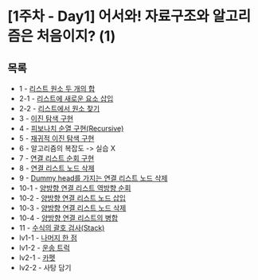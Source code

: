 # [1주차 - Day1] 어서와! 자료구조와 알고리즘은 처음이지? (1)

## 목록
- 1 - [리스트 원소 두 개의 합](https://github.com/nsms556/AI_Dev/blob/main/Week1/Day1/train1.py)
- 2-1 - [리스트에 새로운 요소 삽입](https://github.com/nsms556/AI_Dev/blob/main/Week1/Day1/train2-1.py)
- 2-2 - [리스트에서 원소 찾기](https://github.com/nsms556/AI_Dev/blob/main/Week1/Day1/train2-2.py)
- 3 - [이진 탐색 구현](https://github.com/nsms556/AI_Dev/blob/main/Week1/Day1/train3.py)
- 4 - [피보나치 순열 구현(Recursive)](https://github.com/nsms556/AI_Dev/blob/main/Week1/Day1/train4.py)
- 5 - [재귀적 이진 탐색 구현](https://github.com/nsms556/AI_Dev/blob/main/Week1/Day1/train5.py)
- 6 - 알고리즘의 복잡도 -> 실습 X
- 7 - [연결 리스트 순회 구현](https://github.com/nsms556/AI_Dev/blob/main/Week1/Day1/train7.py)
- 8 - [연결 리스트 노드 삭제](https://github.com/nsms556/AI_Dev/blob/main/Week1/Day1/train8.py)
- 9 - [Dummy head를 가지는 연결 리스트 노드 삭제](https://github.com/nsms556/AI_Dev/blob/main/Week1/Day1/train9.py)
- 10-1 - [양방향 연결 리스트 역방향 순회](https://github.com/nsms556/AI_Dev/blob/main/Week1/Day1/train10-1.py)
- 10-2 - [양방향 연결 리스트 노드 삽입](https://github.com/nsms556/AI_Dev/blob/main/Week1/Day1/train10-2.py)
- 10-3 - [양방향 연결 리스트 노드 삭제](https://github.com/nsms556/AI_Dev/blob/main/Week1/Day1/train10-3.py)
- 10-4 - [양방향 연결 리스트의 병합](https://github.com/nsms556/AI_Dev/blob/main/Week1/Day1/train10-4.py)
- 11 - [수식의 괄호 검사(Stack)](https://github.com/nsms556/AI_Dev/blob/main/Week1/Day1/train11.py)
- lv1-1 - [나머지 한 점](https://github.com/nsms556/AI_Dev/blob/main/Week1/Day1/lv1-1.py)
- lv1-2 - [운송 트럭](https://github.com/nsms556/AI_Dev/blob/main/Week1/Day1/lv1-2.py)
- lv2-1 - [카펫](https://github.com/nsms556/AI_Dev/blob/main/Week1/Day1/lv2-1.py)
- lv2-2 - 사탕 담기